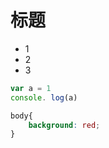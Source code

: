 # 标题
* 1
* 2
* 3

```javascript
var a = 1
console. log(a)
```

```css
body{
    background: red;
}
```

